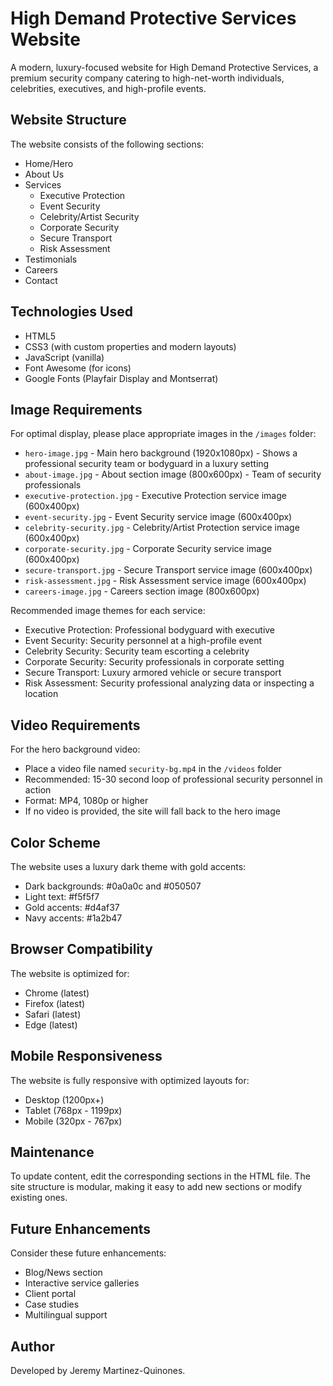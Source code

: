 # High Demand Protective Services Website

A modern, luxury-focused website for High Demand Protective Services, a premium security company catering to high-net-worth individuals, celebrities, executives, and high-profile events.

## Website Structure

The website consists of the following sections:
- Home/Hero
- About Us
- Services
  - Executive Protection
  - Event Security
  - Celebrity/Artist Security
  - Corporate Security
  - Secure Transport
  - Risk Assessment
- Testimonials
- Careers
- Contact

## Technologies Used

- HTML5
- CSS3 (with custom properties and modern layouts)
- JavaScript (vanilla)
- Font Awesome (for icons)
- Google Fonts (Playfair Display and Montserrat)

## Image Requirements

For optimal display, please place appropriate images in the `/images` folder:

- `hero-image.jpg` - Main hero background (1920x1080px) - Shows a professional security team or bodyguard in a luxury setting
- `about-image.jpg` - About section image (800x600px) - Team of security professionals
- `executive-protection.jpg` - Executive Protection service image (600x400px)
- `event-security.jpg` - Event Security service image (600x400px)
- `celebrity-security.jpg` - Celebrity/Artist Protection service image (600x400px)
- `corporate-security.jpg` - Corporate Security service image (600x400px)
- `secure-transport.jpg` - Secure Transport service image (600x400px)
- `risk-assessment.jpg` - Risk Assessment service image (600x400px)
- `careers-image.jpg` - Careers section image (800x600px)

Recommended image themes for each service:
- Executive Protection: Professional bodyguard with executive
- Event Security: Security personnel at a high-profile event
- Celebrity Security: Security team escorting a celebrity
- Corporate Security: Security professionals in corporate setting
- Secure Transport: Luxury armored vehicle or secure transport
- Risk Assessment: Security professional analyzing data or inspecting a location

## Video Requirements

For the hero background video:
- Place a video file named `security-bg.mp4` in the `/videos` folder
- Recommended: 15-30 second loop of professional security personnel in action
- Format: MP4, 1080p or higher
- If no video is provided, the site will fall back to the hero image

## Color Scheme

The website uses a luxury dark theme with gold accents:
- Dark backgrounds: #0a0a0c and #050507
- Light text: #f5f5f7
- Gold accents: #d4af37
- Navy accents: #1a2b47

## Browser Compatibility

The website is optimized for:
- Chrome (latest)
- Firefox (latest)
- Safari (latest)
- Edge (latest)

## Mobile Responsiveness

The website is fully responsive with optimized layouts for:
- Desktop (1200px+)
- Tablet (768px - 1199px)
- Mobile (320px - 767px)

## Maintenance

To update content, edit the corresponding sections in the HTML file. The site structure is modular, making it easy to add new sections or modify existing ones.

## Future Enhancements

Consider these future enhancements:
- Blog/News section
- Interactive service galleries
- Client portal
- Case studies
- Multilingual support 

## Author
Developed by Jeremy Martinez-Quinones.
